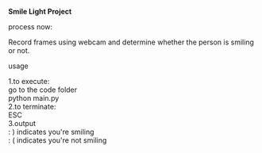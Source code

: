 **Smile Light Project**


process now:    

Record frames using webcam and determine whether the person is smiling or not.


usage    

1.to execute:     
	go to the code folder   
	python main.py   
2.to terminate:   
	ESC   
3.output   
	: ) indicates you're smiling   
	: ( indicates you're not smiling   
